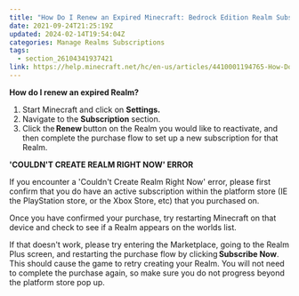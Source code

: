 ```yaml
---
title: "How Do I Renew an Expired Minecraft: Bedrock Edition Realm Subscription?"
date: 2021-09-24T21:25:19Z
updated: 2024-02-14T19:54:04Z
categories: Manage Realms Subscriptions
tags:
  - section_26104341937421
link: https://help.minecraft.net/hc/en-us/articles/4410001194765-How-Do-I-Renew-an-Expired-Minecraft-Bedrock-Edition-Realm-Subscription
---
```


**How do I renew an expired Realm?**

1.  Start Minecraft and click on **Settings.**
2.  Navigate to the **Subscription** section. 
3.  Click the **Renew** button on the Realm you would like to reactivate, and then complete the purchase flow to set up a new subscription for that Realm.

**'COULDN'T CREATE REALM RIGHT NOW' ERROR**

If you encounter a 'Couldn't Create Realm Right Now' error, please first confirm that you do have an active subscription within the platform store (IE the PlayStation store, or the Xbox Store, etc) that you purchased on. 

Once you have confirmed your purchase, try restarting Minecraft on that device and check to see if a Realm appears on the worlds list. 

If that doesn't work, please try entering the Marketplace, going to the Realm Plus screen, and restarting the purchase flow by clicking **Subscribe Now**. This should cause the game to retry creating your Realm. You will not need to complete the purchase again, so make sure you do not progress beyond the platform store pop up.

